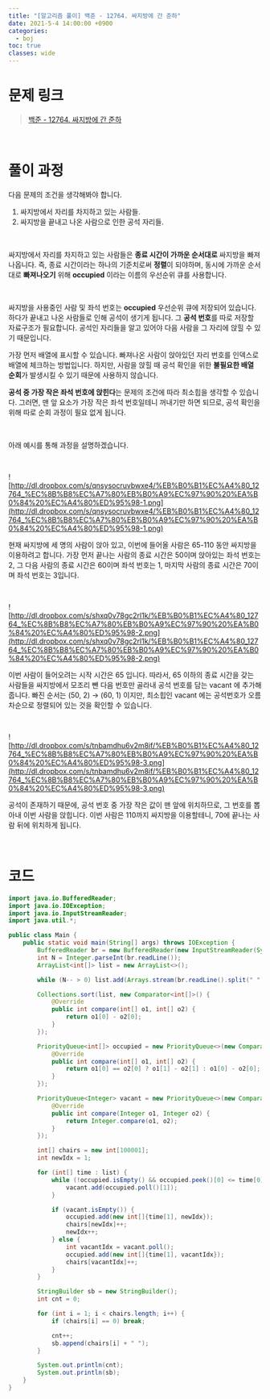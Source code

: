 ```yaml
---
title: "[알고리즘 풀이] 백준 - 12764. 싸지방에 간 준하"
date: 2021-5-4 14:00:00 +0900
categories:
  - boj
toc: true
classes: wide
---
```


# 문제 링크

> [백준 - 12764. 싸지방에 간 준하](https://www.acmicpc.net/problem/12764)

<br>

# 풀이 과정

다음 문제의 조건을 생각해봐야 합니다.

1. 싸지방에서 자리를 차지하고 있는 사람들.
2. 싸지방을 끝내고 나온 사람으로 인한 공석 자리들.

<br>

싸지방에서 자리를 차지하고 있는 사람들은 **종료 시간이 가까운 순서대로** 싸지방을 빠져 나옵니다. 즉, 종료 시간이라는 하나의 기준치로써 **정렬**이 되야하며, 동시에 가까운 순서대로 **빠져나오기** 위해 **occupied** 이라는 이름의 우선순위 큐를 사용합니다.

<br>

싸지방을 사용중인 사람 및 좌석 번호는 **occupied** 우선순위 큐에 저장되어 있습니다. 하다가 끝내고 나온 사람들로 인해 공석이 생기게 됩니다. 그 **공석 번호**를 따로 저장할 자료구조가 필요합니다. 공석인 자리들을 알고 있어야 다음 사람을 그 자리에 앉힐 수 있기 때문입니다.

가장 먼저 배열에 표시할 수 있습니다. 빠져나온 사람이 앉아있던 자리 번호를 인덱스로 배열에 체크하는 방법입니다. 하지만, 사람을 앉힐 때 공석 확인을 위한 **불필요한 배열 순회**가 발생시킬 수 있기 때문에 사용하지 않습니다.

**공석 중 가장 작은 좌석 번호에 앉힌다**는 문제의 조건에 따라 최소힙을 생각할 수 있습니다. 그러면, 맨 앞 요소가 가장 작은 좌석 번호일테니 꺼내기만 하면 되므로, 공석 확인을 위해 따로 순회 과정이 필요 없게 됩니다.

<br>

아래 예시를 통해 과정을 설명하겠습니다.

<br>

![http://dl.dropbox.com/s/qnsysocruvbwxe4/%EB%B0%B1%EC%A4%80_12764_%EC%8B%B8%EC%A7%80%EB%B0%A9%EC%97%90%20%EA%B0%84%20%EC%A4%80%ED%95%98-1.png](http://dl.dropbox.com/s/qnsysocruvbwxe4/%EB%B0%B1%EC%A4%80_12764_%EC%8B%B8%EC%A7%80%EB%B0%A9%EC%97%90%20%EA%B0%84%20%EC%A4%80%ED%95%98-1.png)

현재 싸지방에 세 명의 사람이 앉아 있고, 이번에 들어올 사람은 65-110 동안 싸지방을 이용하려고 합니다. 가장 먼저 끝나는 사람의 종료 시간은 50이며 앉아있는 좌석 번호는 2, 그 다음 사람의 종료 시간은 60이며 좌석 번호는 1, 마지막 사람의 종료 시간은 70이며 좌석 번호는 3입니다.

<br>

![http://dl.dropbox.com/s/shxq0v78gc2rl1k/%EB%B0%B1%EC%A4%80_12764_%EC%8B%B8%EC%A7%80%EB%B0%A9%EC%97%90%20%EA%B0%84%20%EC%A4%80%ED%95%98-2.png](http://dl.dropbox.com/s/shxq0v78gc2rl1k/%EB%B0%B1%EC%A4%80_12764_%EC%8B%B8%EC%A7%80%EB%B0%A9%EC%97%90%20%EA%B0%84%20%EC%A4%80%ED%95%98-2.png)

이번 사람이 들어오려는 시작 시간은 65 입니다. 따라서, 65 이하의 종료 시간을 갖는 사람들을 싸지방에서 모조리 뺀 다음 번호만 골라내 공석 번호를 담는 vacant 에 추가해줍니다. 빠진 순서는 (50, 2) → (60, 1) 이지만, 최소힙인 vacant 에는 공석번호가 오름차순으로 정렬되어 있는 것을 확인할 수 있습니다.

<br>

![http://dl.dropbox.com/s/tnbamdhu6v2m8if/%EB%B0%B1%EC%A4%80_12764_%EC%8B%B8%EC%A7%80%EB%B0%A9%EC%97%90%20%EA%B0%84%20%EC%A4%80%ED%95%98-3.png](http://dl.dropbox.com/s/tnbamdhu6v2m8if/%EB%B0%B1%EC%A4%80_12764_%EC%8B%B8%EC%A7%80%EB%B0%A9%EC%97%90%20%EA%B0%84%20%EC%A4%80%ED%95%98-3.png)

공석이 존재하기 때문에, 공석 번호 중 가장 작은 값이 맨 앞에 위치하므로, 그 번호를 뽑아내 이번 사람을 앉힙니다. 이번 사람은 110까지 싸지방을 이용할테니, 70에 끝나는 사람 뒤에 위치하게 됩니다.

<br>

# 코드

```java
import java.io.BufferedReader;
import java.io.IOException;
import java.io.InputStreamReader;
import java.util.*;

public class Main {
    public static void main(String[] args) throws IOException {
        BufferedReader br = new BufferedReader(new InputStreamReader(System.in));
        int N = Integer.parseInt(br.readLine());
        ArrayList<int[]> list = new ArrayList<>();

        while (N-- > 0) list.add(Arrays.stream(br.readLine().split(" ")).mapToInt(Integer::parseInt).toArray());

        Collections.sort(list, new Comparator<int[]>() {
            @Override
            public int compare(int[] o1, int[] o2) {
                return o1[0] - o2[0];
            }
        });

        PriorityQueue<int[]> occupied = new PriorityQueue<>(new Comparator<int[]>() {
            @Override
            public int compare(int[] o1, int[] o2) {
                return o1[0] == o2[0] ? o1[1] - o2[1] : o1[0] - o2[0];
            }
        });

        PriorityQueue<Integer> vacant = new PriorityQueue<>(new Comparator<Integer>() {
            @Override
            public int compare(Integer o1, Integer o2) {
                return Integer.compare(o1, o2);
            }
        });

        int[] chairs = new int[100001];
        int newIdx = 1;

        for (int[] time : list) {
            while (!occupied.isEmpty() && occupied.peek()[0] <= time[0]) {
                vacant.add(occupied.poll()[1]);
            }

            if (vacant.isEmpty()) {
                occupied.add(new int[]{time[1], newIdx});
                chairs[newIdx]++;
                newIdx++;
            } else {
                int vacantIdx = vacant.poll();
                occupied.add(new int[]{time[1], vacantIdx});
                chairs[vacantIdx]++;
            }
        }

        StringBuilder sb = new StringBuilder();
        int cnt = 0;

        for (int i = 1; i < chairs.length; i++) {
            if (chairs[i] == 0) break;

            cnt++;
            sb.append(chairs[i] + " ");
        }

        System.out.println(cnt);
        System.out.println(sb);
    }
}
```